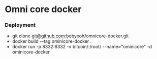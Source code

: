 # Omni core docker



### Deployment ###

* git clone git@github.com:bobyeoh/omnicore-docker.git
* docker build --tag ominicore-docker .
* docker run -p 8332:8332 -v bitcoin/:/root/ --name="ominicore" -d ominicore-docker
